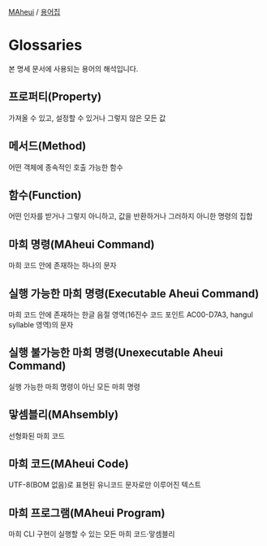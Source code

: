 [MAheui](./README.md) / [용어집](./Glossaries.md/)

# Glossaries

본 명세 문서에 사용되는 용어의 해석입니다.

## 프로퍼티(Property)

가져올 수 있고, 설정할 수 있거나 그렇지 않은 모든 값

## 메서드(Method)

어떤 객체에 종속적인 호출 가능한 함수

## 함수(Function)

어떤 인자를 받거나 그렇지 아니하고, 값을 반환하거나 그러하지 아니한 명령의 집합

## 마희 명령(MAheui Command)

마희 코드 안에 존재하는 하나의 문자

## 실행 가능한 마희 명령(Executable Aheui Command)

마희 코드 안에 존재하는
한글 음절 영역(16진수 코드 포인트 AC00-D7A3, hangul syllable 영역)의 문자

## 실행 불가능한 마희 명령(Unexecutable Aheui Command)

실행 가능한 마희 명령이 아닌 모든 마희 명령

## 맣셈블리(MAhsembly)

선형화된 마희 코드

## 마희 코드(MAheui Code)

UTF-8(BOM 없음)로 표현된 유니코드 문자로만 이루어진 텍스트

## 마희 프로그램(MAheui Program)

마희 CLI 구현이 실행할 수 있는 모든 마희 코드·맣셈블리
